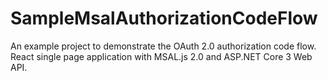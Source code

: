 # SampleMsalAuthorizationCodeFlow
An example project to demonstrate the OAuth 2.0 authorization code flow. React single page application with MSAL.js 2.0 and ASP.NET Core 3 Web API.
